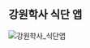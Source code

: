 ## 강원학사 식단 앱


![강원학사_식단앱](https://user-images.githubusercontent.com/15865928/208304541-507c0c80-731f-43c0-9b9c-cd049cf7adb8.png)
